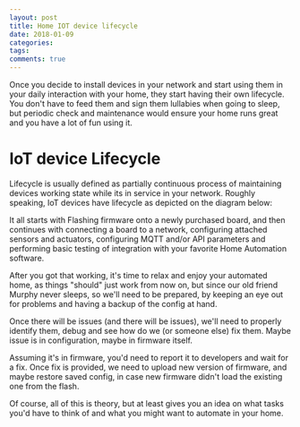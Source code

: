 ```yaml
---
layout: post
title: Home IOT device lifecycle
date: 2018-01-09
categories:
tags:
comments: true
---
```


Once you decide to install devices in your network and start using them in your daily interaction with your home, they start having their own lifecycle. You don't have to feed them and sign them lullabies when going to sleep, but periodic check and maintenance would ensure your home runs great and you have a lot of fun using it.

# IoT device Lifecycle
Lifecycle is usually defined as partially continuous process of maintaining devices working state while its in service in your network. Roughly speaking, IoT devices have lifecycle as depicted on the diagram below:

It all starts with Flashing firmware onto a newly purchased board, and then continues with connecting a board to a network, configuring attached sensors and actuators, configuring MQTT and/or API parameters and performing basic testing of integration with your favorite Home Automation software.

After you got that working, it's time to relax and enjoy your automated home, as things "should" just work from now on, but since our old friend Murphy never sleeps, so we'll need to be prepared, by  keeping an eye out for problems and having a backup of the config at hand.

Once there will be issues (and there will be issues), we'll need to properly identify them, debug and see how do we (or someone else) fix them. Maybe issue is in configuration, maybe in firmware itself.

Assuming it's in firmware, you'd need to report it to developers and wait for a fix. Once fix is provided, we need to upload new version of firmware, and maybe restore saved config, in case new firmware didn't load the existing one from the flash.

Of course, all of this is theory, but at least gives you an idea on what tasks you'd have to think of and what you might want to automate in your home.
